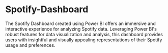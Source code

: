 # Spotify-Dashboard
The Spotify Dashboard created using Power BI offers an immersive and interactive experience for analyzing Spotify data. Leveraging Power BI's robust features for data visualization and analysis, this dashboard provides users with insightful and visually appealing representations of their Spotify usage and preferences.
